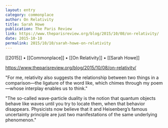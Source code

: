 ```yaml
---
layout: entry
category: commonplace
author: On Relativity
title: Sarah Howe
publication: The Paris Review
link: https://www.theparisreview.org/blog/2015/10/08/on-relativity/
date: 2015-10-10
permalink: 2015/10/10/sarah-howe-on-relativity
---
```


[[2015]] • [[Commonplace]] • [[On Relativity]] • [[Sarah Howe]]

https://www.theparisreview.org/blog/2015/10/08/on-relativity/

"For me, relativity also suggests the relationship between two things in a comparison—the ligature of the word like, which chimes through my poem—whose interplay enables us to think."
 
"The so-called wave-particle duality is the notion that quantum objects behave like waves until you try to locate them, when that behavior disappears. Physicists now believe that it and Heisenberg’s famous uncertainty principle are just two manifestations of the same underlying phenomenon."
